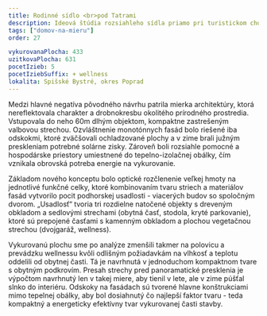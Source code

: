 ```yaml
---
title: Rodinné sídlo <br>pod Tatrami
description: Ideová štúdia rozsiahleho sídla priamo pri turistickom chodníku do jednej z dolín Slovenského Raja. Klienti nás oslovili ohľadom prepracovania architektonickej štúdie, so zámerom overiť si odlišný prístup k zadaniu –  s dôrazom na energetiku a súčasný architektonický štýl.
tags: ["domov-na-mieru"]
order: 27

vykurovanaPlocha: 433
uzitkovaPlocha: 631
pocetIzieb: 5
pocetIziebSuffix: + wellness
lokalita: Spišské Bystré, okres Poprad
---
```


Medzi hlavné negatíva pôvodného návrhu patrila mierka architektúry, ktorá nereflektovala charakter a drobnokresbu okolitého prírodného prostredia. Vstupovala do neho 60m dlhým objektom, kompaktne zastrešeným valbovou strechou. Ozvláštnenie monotónnych fasád bolo riešené iba odskokmi, ktoré zväčšovali ochladzované plochy a v zime brali južným preskleniam potrebné solárne zisky. Zároveň boli rozsiahle pomocné a hospodárske priestory umiestnené do tepelno-izolačnej obálky, čím vznikala obrovská potreba energie na vykurovanie.

Základom nového konceptu bolo optické rozčlenenie veľkej hmoty na jednotlivé funkčné celky, ktoré kombinovaním tvaru striech a materiálov fasád vytvorilo pocit podhorskej usadlosti - viacerých budov so spoločným dvorom. „Usadlosť“ tvoria tri rozdielne natočené objekty s dreveným obkladom a sedlovými strechami (obytná časť, stodola, kryté parkovanie), ktoré sú prepojené časťami s kamenným obkladom a plochou vegetačnou strechou (dvojgaráž, wellness).

Vykurovanú plochu sme po analýze zmenšili takmer na polovicu a prevádzku wellnessu kvôli odlišným požiadavkám na vlhkosť a teplotu oddelili od obytnej časti. Tá je navrhnutá v jednoduchom kompaktnom tvare s obytným podkrovím. Presah strechy pred panoramatické presklenia je výpočtom navrhnutý len v takej miere, aby tienil v lete, ale v zime púšťal slnko do interiéru. Odskoky na fasádach sú tvorené hlavne konštrukciami mimo tepelnej obálky, aby bol dosiahnutý čo najlepší faktor tvaru - teda kompaktný a energeticky efektívny tvar vykurovanej časti stavby.


